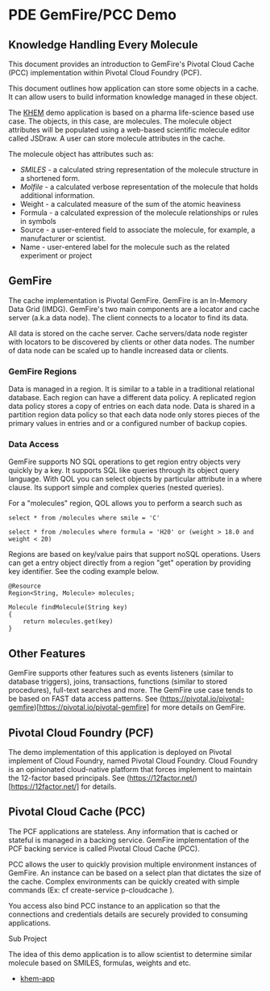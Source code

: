 # PDE GemFire/PCC Demo
## Knowledge Handling Every Molecule

This document provides an introduction to GemFire's Pivotal Cloud Cache (PCC)
implementation within Pivotal Cloud Foundry (PCF).

This document outlines how application can store some objects in a cache. It can allow users
to build information knowledge managed in these object.

The [KHEM](https://khemapp.pcfbeta.io/) demo application is based on a pharma life-science based use case.
The objects, in this case, are molecules. The molecule object attributes will
be populated using a web-based scientific molecule editor called JSDraw.
A user can store molecule attributes in the cache.

The molecule object has attributes such as:

- *SMILES* - a calculated string representation of the molecule structure in a shortened form.
- *Molfile* - a calculated verbose representation of the molecule that holds additional information.
- Weight - a calculated measure of the sum of the atomic heaviness
- Formula - a calculated expression of the molecule relationships or rules in symbols
- Source - a user-entered field to associate the molecule, for example, a manufacturer or scientist.
- Name - user-entered label for the molecule such as the related experiment or project

## GemFire

The cache implementation is Pivotal GemFire. GemFire is an In-Memory Data Grid (IMDG).
GemFire's two main components are a locator and cache server (a.k.a data node).
The client connects to a locator to find its data.  

All data is stored on the cache server. Cache servers/data node register with locators
to be discovered by clients or other data nodes. The number of data node can be
scaled up to handle increased data or clients.

### GemFire Regions

Data is managed in a region. It is similar to a table in a traditional
relational database. Each region can have a different data policy. A replicated region data policy stores a copy of entries on each data node. Data is shared in a partition region
data policy so that each data node only stores pieces of the primary values in entries and or a
configured number of backup copies.

### Data Access

GemFire supports NO SQL operations to get region entry objects very quickly by a key. It supports SQL like
queries through its object query language.  With QOL you can select objects by particular
attribute in a where clause. Its support simple and complex queries (nested queries).

For a "molecules" region, QOL allows you to perform a search such as

    select * from /molecules where smile = 'C'

    select * from /molecules where formula = 'H20' or (weight > 18.0 and weight < 20)



Regions are based on key/value pairs that support noSQL operations. Users can get a
entry object directly from a region "get" operation by providing key identifier.
See the coding example below.


    @Resource
    Region<String, Molecule> molecules;

    Molecule findMolecule(String key)
    {
        return molecules.get(key)
    }


## Other Features

GemFire supports other features such as events listeners (similar to database triggers), joins, transactions, functions (similar to stored procedures), full-text searches and more. The GemFire use case tends to be based on FAST data access patterns. See (https://pivotal.io/pivotal-gemfire)[https://pivotal.io/pivotal-gemfire] for more details on GemFire.

## Pivotal Cloud Foundry (PCF)

The demo implementation of this application is deployed on Pivotal implement of Cloud
Foundry, named Pivotal Cloud Foundry. Cloud Foundry is an opinionated cloud-native
platform that forces implement to maintain the 12-factor based principals.
See (https://12factor.net/)[https://12factor.net/] for details.

## Pivotal Cloud Cache (PCC)

The PCF applications are stateless. Any information that is cached or stateful is
managed in a backing service. GemFire implementation of the PCF backing service
is called Pivotal Cloud Cache (PCC).

PCC allows the user to quickly provision multiple environment instances of GemFire.
An instance can be based on a select plan that dictates the size of the cache.
Complex environments can be quickly created with simple commands
(Ex: cf create-service p-cloudcache <plan> <name>).

You access also bind PCC instance to an application so that the connections and
credentials details are securely provided to consuming applications.


Sub Project

The idea of this demo application is to allow scientist to determine similar molecule based
on SMILES, formulas, weights and etc.

- [khem-app](https://github.com/ggreen/khem/tree/master/khem-app)
